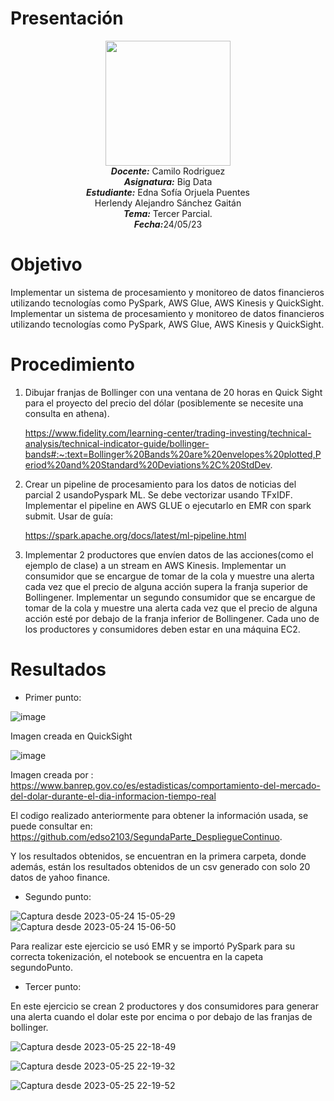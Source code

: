 # Presentación
<p align="center"><img src="https://res-5.cloudinary.com/crunchbase-production/image/upload/c_lpad,h_256,w_256,f_auto,q_auto:eco/v1455514364/pim02bzqvgz0hibsra41.png"width="200" height="200">
</img><br>
<i><b>Docente:</b></i> Camilo Rodriguez
<br>
<i><b>Asignatura:</b></i> Big Data
<br>
<i><b>Estudiante:</b></i> Edna Sofía Orjuela Puentes <br> Herlendy Alejandro Sánchez Gaitán
<br>
<i><b>Tema:</b></i> Tercer Parcial.
<br>
<i><b>Fecha:</b></i>24/05/23
<br>
</p>

# Objetivo
 Implementar un sistema de procesamiento y monitoreo de datos financieros utilizando tecnologías como PySpark, AWS Glue, AWS Kinesis y QuickSight. Implementar un sistema de procesamiento y monitoreo de datos financieros utilizando tecnologías como PySpark, AWS Glue, AWS Kinesis y QuickSight.
# Procedimiento
1.  Dibujar franjas de Bollinger con una ventana de 20 horas en Quick Sight para el proyecto del precio del dólar (posiblemente se necesite una consulta en athena).

    https://www.fidelity.com/learning-center/trading-investing/technical-analysis/technical-indicator-guide/bollinger-bands#:~:text=Bollinger%20Bands%20are%20envelopes%20plotted,Period%20and%20Standard%20Deviations%2C%20StdDev.

2.  Crear un pipeline de procesamiento para los datos de noticias del parcial 2 usandoPyspark ML. Se debe vectorizar usando TFxIDF. Implementar el pipeline en AWS GLUE o ejecutarlo en EMR con spark submit.
    Usar de guía:

    https://spark.apache.org/docs/latest/ml-pipeline.html

3. Implementar 2 productores que envíen datos de las acciones(como el ejemplo de clase) a un stream en AWS Kinesis. Implementar un consumidor que se encargue de tomar de la cola y muestre una alerta cada vez que el precio de alguna acción supera la franja superior de Bollingener. Implementar un segundo consumidor que se encargue de tomar de la cola y muestre una alerta cada vez que el  precio de alguna acción esté por debajo de la franja inferior de Bollingener. Cada uno de los productores y consumidores deben estar en una máquina EC2.


# Resultados
* Primer punto:
 
![image](https://github.com/edso2103/Parcial3-BigData/assets/65740725/47946118-fc4a-429a-a09e-f51c1c05574b)

Imagen creada en QuickSight

![image](https://github.com/edso2103/Parcial3-BigData/assets/65740725/cb9d4e95-fad0-473f-8ebb-f9552240dd7a)

Imagen creada por : https://www.banrep.gov.co/es/estadisticas/comportamiento-del-mercado-del-dolar-durante-el-dia-informacion-tiempo-real

El codigo realizado anteriormente para obtener la información usada, se puede consultar en: https://github.com/edso2103/SegundaParte_DespliegueContinuo.

Y los resultados obtenidos, se encuentran en la primera carpeta, donde además, están los resultados obtenidos de un csv generado con solo 20 datos de yahoo finance.

* Segundo punto:
  
 ![Captura desde 2023-05-24 15-05-29](https://github.com/edso2103/Parcial3-BigData/assets/65740725/74d8ff68-ba53-442a-85b4-b48b1c5aa9cd)
 ![Captura desde 2023-05-24 15-06-50](https://github.com/edso2103/Parcial3-BigData/assets/65740725/14371901-7510-4491-a962-29330bd4597d)

Para realizar este ejercicio se usó EMR y se importó PySpark para su correcta tokenización, el notebook se encuentra en la capeta segundoPunto.

* Tercer punto:

En este ejercicio se crean 2 productores y dos consumidores para generar una alerta cuando el dolar este por encima o por debajo de las franjas de bollinger.


![Captura desde 2023-05-25 22-18-49](https://github.com/edso2103/Parcial3-BigData/assets/65740725/9ccfd415-936a-4d6d-8691-798272333b7c)

![Captura desde 2023-05-25 22-19-32](https://github.com/edso2103/Parcial3-BigData/assets/65740725/a8e4e5cd-1163-4fba-8161-7c66fae0528a)

![Captura desde 2023-05-25 22-19-52](https://github.com/edso2103/Parcial3-BigData/assets/65740725/39c2c141-bbdd-4cc6-a411-add3216dda76)



